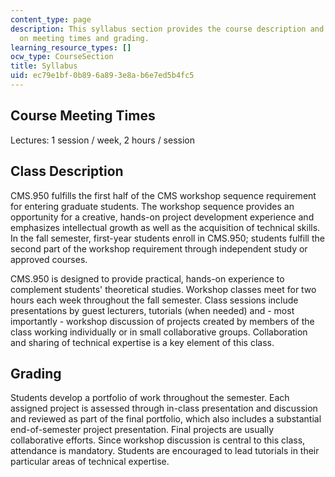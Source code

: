 ```yaml
---
content_type: page
description: This syllabus section provides the course description and information
  on meeting times and grading.
learning_resource_types: []
ocw_type: CourseSection
title: Syllabus
uid: ec79e1bf-0b89-6a89-3e8a-b6e7ed5b4fc5
---
```


Course Meeting Times
--------------------

Lectures: 1 session / week, 2 hours / session

Class Description
-----------------

CMS.950 fulfills the first half of the CMS workshop sequence requirement for entering graduate students. The workshop sequence provides an opportunity for a creative, hands-on project development experience and emphasizes intellectual growth as well as the acquisition of technical skills. In the fall semester, first-year students enroll in CMS.950; students fulfill the second part of the workshop requirement through independent study or approved courses.

CMS.950 is designed to provide practical, hands-on experience to complement students' theoretical studies. Workshop classes meet for two hours each week throughout the fall semester. Class sessions include presentations by guest lecturers, tutorials (when needed) and - most importantly - workshop discussion of projects created by members of the class working individually or in small collaborative groups. Collaboration and sharing of technical expertise is a key element of this class.

Grading
-------

Students develop a portfolio of work throughout the semester. Each assigned project is assessed through in-class presentation and discussion and reviewed as part of the final portfolio, which also includes a substantial end-of-semester project presentation. Final projects are usually collaborative efforts. Since workshop discussion is central to this class, attendance is mandatory. Students are encouraged to lead tutorials in their particular areas of technical expertise.